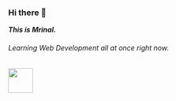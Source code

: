 ### Hi there 👋

<em><strong>This is Mrinal.</strong></em>

<h6>Learning Web Development all at once right now.</h6>

<img src="https://miro.medium.com/max/792/1*lJ32Bl-lHWmNMUSiSq17gQ.png" height="50px"></img>
